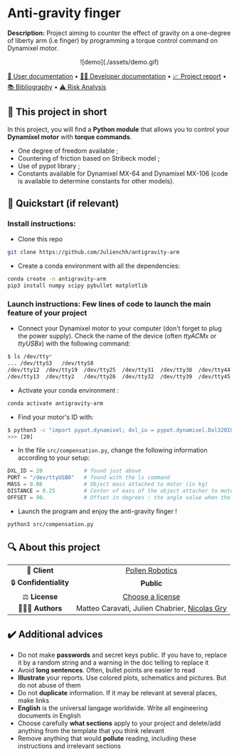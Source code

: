 # Anti-gravity finger

**Description:** Project aiming to counter the effect of gravity on a one-degree of liberty arm (i.e finger) by programming a torque control command on Dynamixel motor.

<p style="text-align: center;">
![demo](./assets/demo.gif)</p>

[📖 User documentation](docs/user) • [👨‍💻 Developer documentation](docs/developer) • [📈 Project report](docs/report) • [📚 Bibliography](docs/bibliography) • [⚠️ Risk Analysis](docs/risk)
  
## 📄 This project in short

In this project, you will find a **Python module** that allows you to control your **Dynamixel motor** with **torque commands**.


* One degree of freedom available ;
* Countering of friction based on Stribeck model ;
* Use of pypot library ;
* Constants available for Dynamixel MX-64 and Dynamixel MX-106 (code is available to determine constants for other models).

## 🚀 Quickstart (if relevant)

### **Install instructions**:

* Clone this repo
```bash
git clone https://github.com/Julienchh/antigravity-arm
```


* Create a conda environment with all the dependencies:
```bash
conda create -n antigravity-arm
pip3 install numpy scipy pybullet matplotlib
```


### **Launch instructions**: Few lines of code to launch the main feature of your project

* Connect your Dynamixel motor to your computer (don't forget to plug the power supply). Check the name of the device (often *ttyACMx* or *ttyUSBx*) with the following command:

```bash
$ ls /dev/tty*
... /dev/ttyS3   /dev/ttyS8
/dev/tty12  /dev/tty19  /dev/tty25  /dev/tty31  /dev/tty38  /dev/tty44  /dev/tty50  /dev/tty57  /dev/tty63  /dev/ttyS11  /dev/ttyS18  /dev/ttyS24  /dev/ttyS30  /dev/ttyS9
/dev/tty13  /dev/tty2   /dev/tty26  /dev/tty32  /dev/tty39  /dev/tty45  /dev/tty51  /dev/tty58  /dev/tty7   /dev/ttyS12  /dev/ttyS19  /dev/ttyS25  /dev/ttyS31  /dev/ttyUSB0 # here, it is the last one 
```
* Activate your conda environment :
```bash
conda activate antigravity-arm
```
* Find your motor's ID with:
```bash
$ python3 -c "import pypot.dynamixel; dxl_io = pypot.dynamixel.Dxl320IO('/dev/ttyUSB0'); print(dxl_io.scan())"
>>> [20]
```
* In the file `src/compensation.py`, change the following information according to your setup:

```python
DXL_ID = 20             # found just above
PORT = "/dev/ttyUSB0"   # found with the ls command 
MASS = 0.08             # Object mass attached to motor (in kg)
DISTANCE = 0.25         # Center of mass of the object attacher to motor
OFFSET = 90.            # Offset in degrees : the angle value when the object attached to the motor is pointing downwards (minimal torque value)
```

* Launch the program and enjoy the anti-gravity finger !

```bash
python3 src/compensation.py
```

## 🔍 About this project

|       |        |
|:----------------------------:|:-----------------------------------------------------------------------:|
| 💼 **Client**                |  [Pollen Robotics](https://www.pollen-robotics.com/)                                              |
| 🔒 **Confidentiality**       | **Public**                                          |
| ⚖️ **License**               |  [Choose a license](https://choosealicense.com/)                  |
| 👨‍👨‍👦 **Authors**               |  Matteo Caravati, Julien Chabrier, [Nicolas Gry](https://www.linkedin.com/in/nicolas-gry/)    |


## ✔️ Additional advices

* Do not make **passwords** and secret keys public. If you have to, replace it by a random string and a warning in the doc telling to replace it
* Avoid **long sentences**. Often, bullet points are easier to read
* **Illustrate** your reports. Use colored plots, schematics and pictures. But do not abuse of them
* Do not **duplicate** information. If it may be relevant at several places, make links
* **English** is the universal langage worldwide. Write all engineering documents in English
* Choose carefully **what sections** apply to your project and delete/add anything from the template that you think relevant
* Remove anything that would **pollute** reading, including these instructions and irrelevant sections
